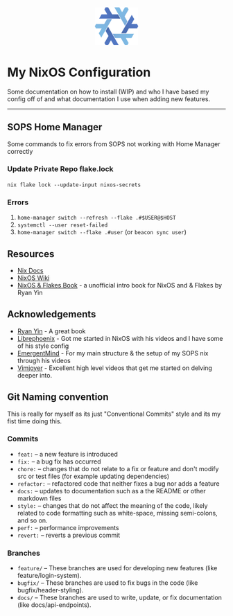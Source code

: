 <div align="center">
<h1>
<img width="100" src="docs/nixos.jpg" /> <br>
</h1>
</div>

# My NixOS Configuration

Some documentation on how to install (WIP) and who I have based my config off of and what documentation I use when adding new features.

______________________________________________________________________

## SOPS Home Manager

Some commands to fix errors from SOPS not working with Home Manager correctly

### Update Private Repo flake.lock

`nix flake lock --update-input nixos-secrets`

### Errors

1. `home-manager switch --refresh --flake .#$USER@$HOST`
2. `systemctl --user reset-failed`
3. `home-manager switch --flake .#user` (or `beacon sync user`)

## Resources

- [Nix Docs](https://nix.dev)
- [NixOS Wiki](https://wiki.nixos.org)
- [NixOS & Flakes Book](https://nixos-and-flakes.thiscute.world/) - a unofficial intro book for NixOS and & Flakes by Ryan Yin

## Acknowledgements

- [Ryan Yin](https://nixos-and-flakes.thiscute.world/) - A great book
- [Librephoenix](https://gitlab.com/librephoenix/nixos-config) - Got me started in NixOS with his videos and I have some of his style config
- [EmergentMind](https://github.com/EmergentMind/nix-config) - For my main structure & the setup of my SOPS nix through his videos
- [Vimjoyer](https://github.com/vimjoyer) - Excellent high level videos that get me started on delving deeper into.

## Git Naming convention

This is really for myself as its just "Conventional Commits" style and its my fist time doing this.

### Commits

- `feat:` – a new feature is introduced
- `fix:` – a bug fix has occurred
- `chore:` – changes that do not relate to a fix or feature and don't modify src or test files (for example updating dependencies)
- `refactor:` – refactored code that neither fixes a bug nor adds a feature
- `docs:` – updates to documentation such as a the README or other markdown files
- `style:` – changes that do not affect the meaning of the code, likely related to code formatting such as white-space, missing semi-colons, and so on.
- `perf:` – performance improvements
- `revert:` – reverts a previous commit

### Branches

- `feature/` –  These branches are used for developing new features (like feature/login-system).
- `bugfix/` – These branches are used to fix bugs in the code (like bugfix/header-styling).
- `docs/` – These branches are used to write, update, or fix documentation (like docs/api-endpoints).
